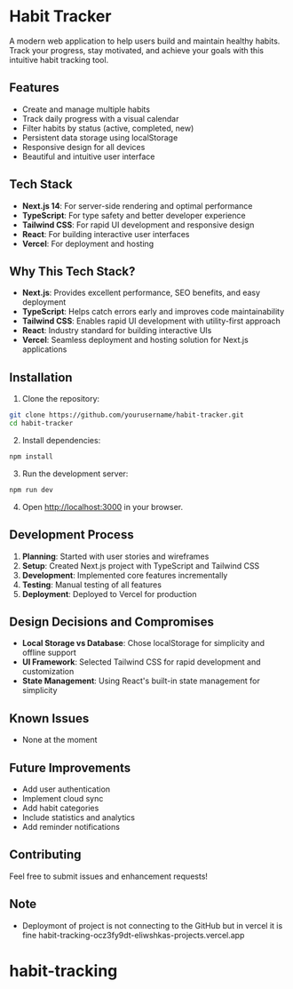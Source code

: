 # Habit Tracker

A modern web application to help users build and maintain healthy habits. Track your progress, stay motivated, and achieve your goals with this intuitive habit tracking tool.

## Features

- Create and manage multiple habits
- Track daily progress with a visual calendar
- Filter habits by status (active, completed, new)
- Persistent data storage using localStorage
- Responsive design for all devices
- Beautiful and intuitive user interface

## Tech Stack

- **Next.js 14**: For server-side rendering and optimal performance
- **TypeScript**: For type safety and better developer experience
- **Tailwind CSS**: For rapid UI development and responsive design
- **React**: For building interactive user interfaces
- **Vercel**: For deployment and hosting

## Why This Tech Stack?

- **Next.js**: Provides excellent performance, SEO benefits, and easy deployment
- **TypeScript**: Helps catch errors early and improves code maintainability
- **Tailwind CSS**: Enables rapid UI development with utility-first approach
- **React**: Industry standard for building interactive UIs
- **Vercel**: Seamless deployment and hosting solution for Next.js applications

## Installation

1. Clone the repository:
```bash
git clone https://github.com/yourusername/habit-tracker.git
cd habit-tracker
```

2. Install dependencies:
```bash
npm install
```

3. Run the development server:
```bash
npm run dev
```

4. Open [http://localhost:3000](http://localhost:3000) in your browser.

## Development Process

1. **Planning**: Started with user stories and wireframes
2. **Setup**: Created Next.js project with TypeScript and Tailwind CSS
3. **Development**: Implemented core features incrementally
4. **Testing**: Manual testing of all features
5. **Deployment**: Deployed to Vercel for production

## Design Decisions and Compromises

- **Local Storage vs Database**: Chose localStorage for simplicity and offline support
- **UI Framework**: Selected Tailwind CSS for rapid development and customization
- **State Management**: Using React's built-in state management for simplicity

## Known Issues

- None at the moment

## Future Improvements

- Add user authentication
- Implement cloud sync
- Add habit categories
- Include statistics and analytics
- Add reminder notifications

## Contributing

Feel free to submit issues and enhancement requests!

## Note
- Deploymont of project is not connecting to the GitHub but in vercel it is fine habit-tracking-ocz3fy9dt-eliwshkas-projects.vercel.app
# habit-tracking
